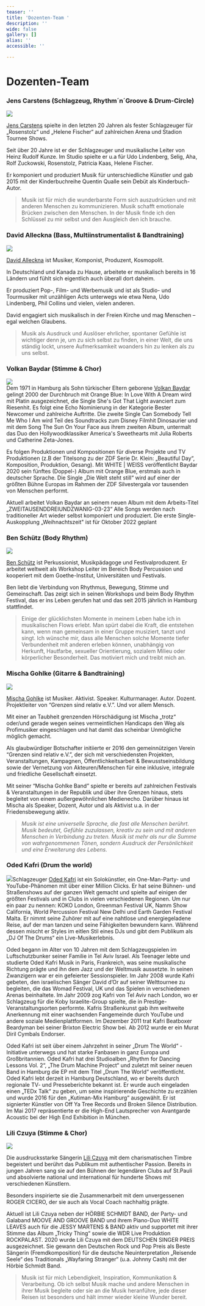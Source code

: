 ```yaml
---
teaser: ''
title: 'Dozenten-Team '
description: ''
wide: false
gallery: []
alias: ''
accessible: ''

---
```

# Dozenten-Team

### **Jens Carstens** (Schlagzeug, Rhythm´n´Groove & Drum-Circle)

![](/media/2022/04/jens-carstens.jpg)

[Jens Carstens](https://de.wikipedia.org/wiki/Jens_Carstens) spielte in den letzten 20 Jahren als fester Schlagzeuger für „Rosenstolz“ und „Helene Fischer“ auf zahlreichen Arena und Stadion Tournee Shows.

Seit über 20 Jahre ist er der Schlagzeuger und musikalische Leiter von Heinz Rudolf Kunze. Im Studio spielte er u.a für Udo Lindenberg, Selig, Aha, Rolf Zuckowski, Rosenstolz, Patricia Kaas, Helene Fischer.

Er komponiert und produziert Musik für unterschiedliche Künstler und gab 2015 mit der Kinderbuchreihe Quentin Qualle sein Debüt als Kinderbuch-Autor.

> Musik ist für mich die wunderbarste Form sich auszudrücken und mit anderen Menschen zu kommunizieren. Musik schafft emotionale Brücken zwischen den Menschen. In der Musik finde ich den Schlüssel zu mir selbst und den Ausgleich den ich brauche.

### **David Alleckna** (Bass, Multiinstrumentalist & Bandtraining)

![](/media/2022/03/david-alleckna-photo-by-daniela-mollenhoff-1.jpeg)

[David Alleckna](https://alleckna.de/) ist Musiker, Komponist, Produzent, Kosmopolit.

In Deutschland und Kanada zu Hause, arbeitete er musikalisch bereits in 16 Ländern und fühlt sich eigentlich auch überall dort daheim.

Er produziert Pop-, Film- und Werbemusik und ist als Studio- und Tourmusiker mit unzähligen Acts unterwegs wie etwa Nena, Udo Lindenberg, Phil Collins und vielen, vielen anderen.

David engagiert sich musikalisch in der Freien Kirche und mag Menschen – egal welchen Glaubens.

> Musik als Ausdruck und Auslöser ehrlicher, spontaner Gefühle ist wichtiger denn je, um zu sich selbst zu finden, in einer Welt, die uns ständig lockt, unsere Aufmerksamkeit woanders hin zu lenken als zu uns selbst.

### **Volkan Baydar** (Stimme & Chor)

![](/media/2022/04/volkan-live-pressefoto-1.jpeg)  
Dem 1971 in Hamburg als Sohn türkischer Eltern geborene [Volkan Baydar](https://www.volkanbaydar.com/) gelingt 2000 der Durchbruch mit Orange Blue: In Love With A Dream wird mit Platin ausgezeichnet, die Single She's Got That Light avanciert zum Riesenhit. Es folgt eine Echo Nominierung in der Kategorie Bester Newcomer und zahlreiche Auftritte. Die zweite Single Can Somebody Tell Me Who I Am wird Teil des Soundtracks zum Disney Filmhit Dinosaurier und mit dem Song The Sun On Your Face aus ihrem zweiten Album, untermalt das Duo den Hollywoodklassiker America's Sweethearts mit Julia Roberts und Catherine Zeta-Jones.

Es folgen Produktionen und Kompositionen für diverse Projekte und TV Produktionen (z.B der Titelsong zu der ZDF Serie Dr. Klein: „Beautiful Day“, Komposition, Produktion, Gesang). Mit WHITE | WEISS veröffentlicht Baydar 2020 sein fünftes (Doppel-) Album mit Orange Blue, erstmals auch in deutscher Sprache. Die Single „Die Welt steht still“ wird auf einer der größten Bühne Europas im Rahmen der ZDF Silvestergala vor tausenden von Menschen performt.

Aktuell arbeitet Volkan Baydar an seinem neuen Album mit dem Arbeits-Titel „ZWEITAUSENDDREIUNDZWANIG-03-23“ Alle Songs werden nach traditioneller Art wieder selbst komponiert und produziert. Die erste Single- Auskopplung „Weihnachtszeit" ist für Oktober 2022 geplant

### **Ben Schütz** (Body Rhythm)

![](/media/2022/04/ben-schutz_dsc_0929_valentin-jagodzinski_klein.jpeg)

[Ben Schütz](https://www.bodyrhythm.de/team) ist Perkussionist, Musikpädagoge und Festivalproduzent. Er arbeitet weltweit als Workshop Leiter im Bereich Body Percussion und kooperiert mit dem Goethe-Institut, Universitäten und Festivals.

Ben liebt die Verbindung von Rhythmus, Bewegung, Stimme und Gemeinschaft. Das zeigt sich in seinen Workshops und beim Body Rhythm Festival, das er ins Leben gerufen hat und das seit 2015 jährlich in Hamburg stattfindet.

> Einige der glücklichsten Momente in meinem Leben habe ich in musikalischen Flows erlebt. Man spürt dabei die Kraft, die entstehen kann, wenn man gemeinsam in einer Gruppe musiziert, tanzt und singt. Ich wünsche mir, dass alle Menschen solche Momente tiefer Verbundenheit mit anderen erleben können, unabhängig von Herkunft, Hautfarbe, sexueller Orientierung, sozialem Milieu oder körperlicher Besonderheit. Das motiviert mich und treibt mich an.

### **Mischa Gohlke** (Gitarre & Bandtraining)

![](/media/2020/06/mischa-profil.jpg)

[Mischa Gohlke](https://mischagohlkeband.de/) ist Musiker. Aktivist. Speaker. Kulturmanager. Autor. Dozent. Projektleiter von “Grenzen sind relativ e.V.”. Und vor allem Mensch.

Mit einer an Taubheit grenzenden Hörschädigung ist Mischa „trotz“ oder/und gerade wegen seines vermeintlichen Handicaps den Weg als Profimusiker eingeschlagen und hat damit das scheinbar Unmögliche möglich gemacht.

Als glaubwürdiger Botschafter initiierte er 2016 den gemeinnützigen Verein “Grenzen sind relativ e.V.”, der sich mit verschiedensten Projekten, Veranstaltungen, Kampagnen, Öffentlichkeitsarbeit & Bewusstseinsbildung sowie der Vernetzung von Akteuren/Menschen für eine inklusive, integrale und friedliche Gesellschaft einsetzt.

Mit seiner “Mischa Gohlke Band” spielte er bereits auf zahlreichen Festivals & Veranstaltungen in der Republik und über ihre Grenzen hinaus, stets begleitet von einem außergewöhnlichen Medienecho. Darüber hinaus ist Mischa als Speaker, Dozent, Autor und als Aktivist u.a. in der Friedensbewegung aktiv.

> _Musik ist eine universelle Sprache, die fast alle Menschen berührt. Musik bedeutet, Gefühle zuzulassen, kreativ zu sein und mit anderen Menschen in Verbindung zu treten. Musik ist mehr als nur die Summe von wahrgenommenen Tönen, sondern Ausdruck der Persönlichkeit und eine Erweiterung des Lebens._

### **Oded Kafri** (Drum the world)

![](/media/2022/04/oded-kafri-foto.png)Schlagzeuger [Oded Kafri](https://odedkafri.com/) ist ein Solokünstler, ein One-Man-Party- und YouTube-Phänomen mit über einer Million Clicks. Er hat seine Bühnen- und Straßenshows auf der ganzen Welt gemacht und spielte auf einigen der größten Festivals und in Clubs in vielen verschiedenen Regionen. Um nur ein paar zu nennen: KOKO London, Greenman Festival UK, Namm Show California, World Percussion Festival New Delhi und Earth Garden Festival Malta. Er nimmt seine Zuhörer mit auf eine nahtlose und energiegeladene Reise, auf der man tanzen und seine Fähigkeiten bewundern kann. Während dessen mischt er Styles im eitlen Stil eines DJs und gibt dem Publikum als „DJ Of The Drums“ ein Live-Musikerlebnis.

Oded begann im Alter von 10 Jahren mit dem Schlagzeugspielen im Luftschutzbunker seiner Familie in Tel Aviv Israel. Als Teenager lebte und studierte Oded Kafri Musik in Paris, Frankreich, was seine musikalische Richtung prägte und ihn dem Jazz und der Weltmusik aussetzte. In seinen Zwanzigern war er ein gefeierter Sessionspieler. Im Jahr 2008 wurde Kafri gebeten, den israelischen Sänger David d’Or auf seiner Welttournee zu begleiten, die das Womad Festival, UK und das Spielen in verschiedenen Arenas beinhaltete. Im Jahr 2009 zog Kafri von Tel Aviv nach London, wo er Schlagzeug für die Koby Israelite-Group spielte, die in Prestige-Veranstaltungsorten performte. Kafris Straßenkunst gab ihm weltweite Anerkennung mit einer wachsenden Fangemeinde durch YouTube und andere soziale Medienplattformen. Im Dezember 2011 trat Kafri Beatboxer Beardyman bei seiner Brixton Electric Show bei. Ab 2012 wurde er ein Murat Diril Cymbals Endorser.

Oded Kafri ist seit über einem Jahrzehnt in seiner „Drum The World“ -Initiative unterwegs und hat starke Fanbasen in ganz Europa und Großbritannien. Oded Kafri hat drei Studioalben „Rhythm for Dancing Lessons Vol. 2“, „The Drum Machine Project“ und zuletzt mit seiner neuen Band in Hamburg die EP mit dem Titel „Drum The World“ veröffentlicht. Oded Kafri lebt derzeit in Hamburg Deutschland, wo er bereits durch regionale TV- und Presseberichte bekannt ist. Er wurde auch eingeladen einen „TEDx Talk“ zu geben, um seine inspirierende Geschichte zu erzählen und wurde 2016 für den „Kutiman-Mix Hamburg“ ausgewählt. Er ist signierter Künstler von Off Ya Tree Records und Broken Silence Distribution. Im Mai 2017 repräsentierte er die High-End Lautsprecher von Avantgarde Acoustic bei der High End Exhibition in München.

### **Lili Czuya** (Stimme & Chor)

![](/media/2022/04/lili-czuya-beate-grams-1.JPG)

Die ausdrucksstarke Sängerin [Lili Czuya](www.lili-musik.de) mit dem charismatischen Timbre begeistert und berührt das Publikum mit authentischer Passion. Bereits in jungen Jahren sang sie auf den Bühnen der legendären Clubs auf St.Pauli und absolvierte national und international für hunderte Shows mit verschiedenen Künstlern.

Besonders inspirierte sie die Zusammenarbeit mit dem unvergessenen ROGER CICERO, der sie auch als Vocal Coach nachhaltig prägte.

Aktuell ist Lili Czuya neben der HÖRBIE SCHMIDT BAND, der Party- und Galaband MOOVE AND GROOVE BAND und ihrem Piano-Duo WHITE LEAVES auch für die JESSY MARTENS & BAND aktiv und supportet mit ihrer Stimme das Album „Tricky Thing“ sowie die WDR Live Produktion ROCKPALAST. 2020 wurde Lili Czuya mit dem DEUTSCHEN SINGER PREIS ausgezeichnet. Sie gewann den Deutschen Rock und Pop Preis als Beste Sängerin (Fremdkomposition) für die deutsche Neuinterpretation „Reisende Seele“ des Traditionals „Wayfaring Stranger“ (u.a. Johnny Cash) mit der Hörbie Schmidt Band.

> Musik ist für mich Lebendigkeit, Inspiration, Kommunikation & Verarbeitung. Ob ich selbst Musik mache und andere Menschen in ihrer Musik begleite oder sie an die Musik heranführe, jede dieser Reisen ist besonders und hält immer wieder kleine Wunder bereit.